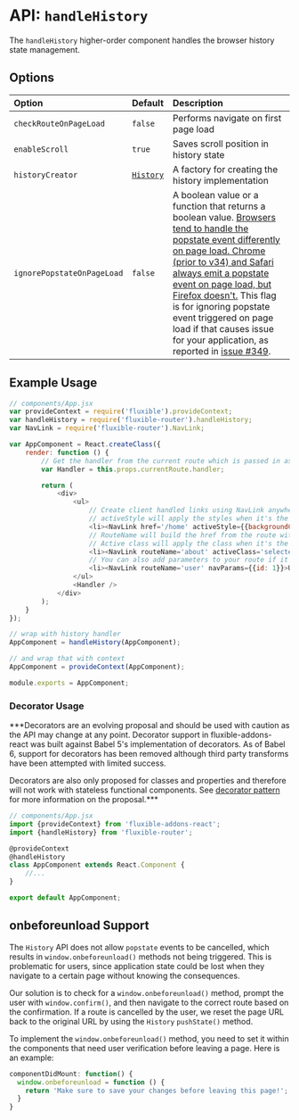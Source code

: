 # API: `handleHistory`

The `handleHistory` higher-order component handles the browser history state management.

## Options

| Option | Default | Description |
|:-------|:--------|:------------|
| `checkRouteOnPageLoad` | `false` | Performs navigate on first page load |
| `enableScroll` | `true` | Saves scroll position in history state |
| `historyCreator` | [`History`](../../lib/History.js) | A factory for creating the history implementation |
| `ignorePopstateOnPageLoad` | `false` | A boolean value or a function that returns a boolean value. [Browsers tend to handle the popstate event differently on page load. Chrome (prior to v34) and Safari always emit a popstate event on page load, but Firefox doesn't.](https://developer.mozilla.org/en-US/docs/Web/Events/popstate) This flag is for ignoring popstate event triggered on page load if that causes issue for your application, as reported in [issue #349](https://github.com/yahoo/fluxible/issues/349). |

## Example Usage

```js
// components/App.jsx
var provideContext = require('fluxible').provideContext;
var handleHistory = require('fluxible-router').handleHistory;
var NavLink = require('fluxible-router').NavLink;

var AppComponent = React.createClass({
    render: function () {
        // Get the handler from the current route which is passed in as prop
        var Handler = this.props.currentRoute.handler;

        return (
            <div>
                <ul>
                    // Create client handled links using NavLink anywhere in your application
                    // activeStyle will apply the styles when it's the current route
                    <li><NavLink href='/home' activeStyle={{backgroundColor: '#ccc'}}>Home</NavLink></li>
                    // RouteName will build the href from the route with the same name
                    // Active class will apply the class when it's the current route
                    <li><NavLink routeName='about' activeClass='selected'>About</NavLink></li>
                    // You can also add parameters to your route if it's a dynamic route
                    <li><NavLink routeName='user' navParams={{id: 1}}>User 1</NavLink></li>
                </ul>
                <Handler />
            </div>
        );
    }
});

// wrap with history handler
AppComponent = handleHistory(AppComponent);

// and wrap that with context
AppComponent = provideContext(AppComponent);

module.exports = AppComponent;
```

### Decorator Usage

***Decorators are an evolving proposal and should be used with caution
as the API may change at any point. Decorator support in
fluxible-addons-react was built against Babel 5's implementation of
decorators. As of Babel 6, support for decorators has been removed although
third party transforms have been attempted with limited success.

Decorators are also only proposed for classes and properties and therefore
will not work with stateless functional components. See
[decorator pattern](https://github.com/wycats/javascript-decorators) for
more information on the proposal.***

```js
// components/App.jsx
import {provideContext} from 'fluxible-addons-react';
import {handleHistory} from 'fluxible-router';

@provideContext
@handleHistory
class AppComponent extends React.Component {
    //...
}

export default AppComponent;
```

## onbeforeunload Support

The `History` API does not allow `popstate` events to be cancelled, which results in `window.onbeforeunload()` methods not being triggered.  This is problematic for users, since application state could be lost when they navigate to a certain page without knowing the consequences.

Our solution is to check for a `window.onbeforeunload()` method, prompt the user with `window.confirm()`, and then navigate to the correct route based on the confirmation.  If a route is cancelled by the user, we reset the page URL back to the original URL by using  the `History` `pushState()` method.

To implement the `window.onbeforeunload()` method, you need to set it within the components that need user verification before leaving a page.  Here is an example:

```javascript
componentDidMount: function() {
  window.onbeforeunload = function () {
    return 'Make sure to save your changes before leaving this page!';
  }
}
```

